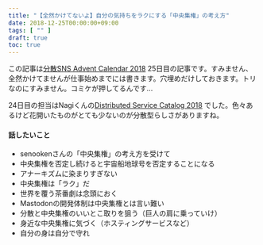 ```yaml
---
title: "【全然かけてないよ】自分の気持ちをラクにする「中央集権」の考え方"
date: 2018-12-25T00:00:00+09:00
tags: [ "" ]
draft: true
toc: true
---
```


この記事は[分散SNS Advent Calendar 2018](https://adventar.org/calendars/2894) 25日目の記事です。すみません、全然かけてませんが仕事始めまでには書きます。穴埋めだけしておきます。トリなのにすみません。コミケが押してるんです...

24日目の担当はNagiくんの[<u>Distributed Service Catalog 2018</u>](https://gist.github.com/nagiept/9ea3d29d0786d0c7140acc15541bbb8d) でした。色々あるけど花開いたものがとても少ないのが分散型らしさがありますね。

#### 話したいこと

- senookenさんの「中央集権」の考え方を受けて
- 中央集権を否定し続けると宇宙船地球号を否定することになる
- アナーキズムに染まりすぎない
- 中央集権は「ラク」だ
- 世界を覆う茶番劇は念頭におく
- Mastodonの開発体制は中央集権とは言い難い
- 分散と中央集権のいいとこ取りを狙う（巨人の肩に乗っていけ）
- 身近な中央集権に気づく（ホスティングサービスなど）
- 自分の身は自分で守れ